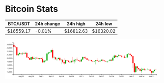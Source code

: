 # Bitcoin Stats

BTC/USDT|24h change|24h high|24h low|
|---|---|---|---|
|$16559.17|-0.01%|$16812.63|$16320.02|

<img src="./chart.svg">
